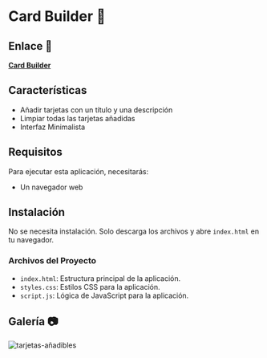 #  Card Builder 📝
## Enlace 🔗

[**Card Builder**](https://juanbautistamalina.github.io/card-builder/)


## Características

- Añadir tarjetas con un título y una descripción
- Limpiar todas las tarjetas añadidas
- Interfaz Minimalista

## Requisitos

Para ejecutar esta aplicación, necesitarás:

- Un navegador web


## Instalación

No se necesita instalación. Solo descarga los archivos y abre `index.html` en tu navegador.

### Archivos del Proyecto

- `index.html`: Estructura principal de la aplicación.
- `styles.css`: Estilos CSS para la aplicación.
- `script.js`: Lógica de JavaScript para la aplicación.


## Galería 📷
![tarjetas-añadibles](https://github.com/user-attachments/assets/8db6d775-b20d-4cbc-a994-4aa87162b352)